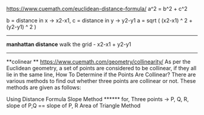 https://www.cuemath.com/euclidean-distance-formula/
a^2 = b^2 + c^2


b = distance in x -> x2-x1,  c = distance in y -> y2-y1
a = sqrt ( (x2-x1) ^ 2    +    (y2-y1) ^ 2  )

--------

**manhattan distance**
walk the grid - x2-x1 + y2-y1

-----

**colinear **
https://www.cuemath.com/geometry/collinearity/
As per the Euclidean geometry, a set of points are considered to be collinear, if they all lie in the same line,
How To Determine if the Points Are Collinear?
There are various methods to find out whether three points are collinear or not. These methods are given as follows:

Using Distance Formula
Slope Method   ******   for, Three points -> P, Q, R, slope of P,Q == slope of P, R
Area of Triangle Method


